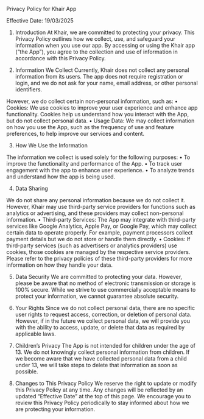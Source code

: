 Privacy Policy for Khair App

Effective Date: 19/03/2025

1. Introduction
At Khair, we are committed to protecting your privacy. This Privacy Policy outlines how we collect, use, and safeguard your information when you use our app. By accessing or using the Khair app (“the App”), you agree to the collection and use of information in accordance with this Privacy Policy.

2. Information We Collect
Currently, Khair does not collect any personal information from its users. The app does not require registration or login, and we do not ask for your name, email address, or other personal identifiers.

However, we do collect certain non-personal information, such as:
• Cookies: We use cookies to improve your user experience and enhance app functionality. Cookies help us understand how you interact with the App, but do not collect personal data.
• Usage Data: We may collect information on how you use the App, such as the frequency of use and feature preferences, to help improve our services and content.

3. How We Use the Information

The information we collect is used solely for the following purposes:
• To improve the functionality and performance of the App.
• To track user engagement with the app to enhance user experience.
• To analyze trends and understand how the app is being used.

4. Data Sharing

We do not share any personal information because we do not collect it. However, Khair may use third-party service providers for functions such as analytics or advertising, and these providers may collect non-personal information.
• Third-party Services: The App may integrate with third-party services like Google Analytics, Apple Pay, or Google Pay, which may collect certain data to operate properly. For example, payment processors collect payment details but we do not store or handle them directly.
• Cookies: If third-party services (such as advertisers or analytics providers) use cookies, those cookies are managed by the respective service providers. Please refer to the privacy policies of these third-party providers for more information on how they handle your data.

5. Data Security
We are committed to protecting your data. However, please be aware that no method of electronic transmission or storage is 100% secure. While we strive to use commercially acceptable means to protect your information, we cannot guarantee absolute security.

6. Your Rights
Since we do not collect personal data, there are no specific user rights to request access, correction, or deletion of personal data. However, if in the future we collect personal data, we will provide you with the ability to access, update, or delete that data as required by applicable laws.

7. Children’s Privacy
The App is not intended for children under the age of 13. We do not knowingly collect personal information from children. If we become aware that we have collected personal data from a child under 13, we will take steps to delete that information as soon as possible.

8. Changes to This Privacy Policy
We reserve the right to update or modify this Privacy Policy at any time. Any changes will be reflected by an updated “Effective Date” at the top of this page. We encourage you to review this Privacy Policy periodically to stay informed about how we are protecting your information.

